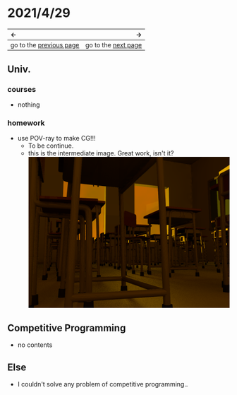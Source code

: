 # 2021/4/29
|←|→|
|:---|---:|
go to the [previous page](./28th.md) | go to the [next page](./30th.md)

## Univ.
### courses
- nothing

### homework
- use POV-ray to make CG!!!
    - To be continue.
    - this is the intermediate image. Great work, isn't it?
    ![img](./img_folder/memory_of_twilight.png)

## Competitive Programming
- no contents

## Else
- I couldn't solve any problem of competitive programming..
